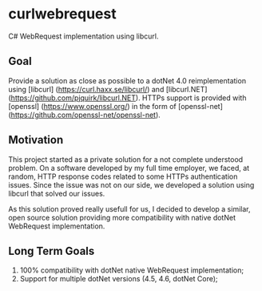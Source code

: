 # curlwebrequest
C# WebRequest implementation using libcurl.

## Goal
Provide a solution as close as possible to a dotNet 4.0 reimplementation using [libcurl] (https://curl.haxx.se/libcurl/) and [libcurl.NET] (https://github.com/pjquirk/libcurl.NET).
HTTPs support is provided with [openssl] (https://www.openssl.org/) in the form of [openssl-net] (https://github.com/openssl-net/openssl-net).

## Motivation
This project started as a private solution for a not complete understood problem.
On a software developed by my full time employer, we faced, at random, HTTP response codes related to some HTTPs authentication issues. Since the issue was not on our side, we developed a solution using libcurl that solved our issues.

As this solution proved really usefull for us, I decided to develop a similar, open source solution providing more compatibility with native dotNet WebRequest implementation.

## Long Term Goals
1. 100% compatibility with dotNet native WebRequest implementation;
2. Support for multiple dotNet versions (4.5, 4.6, dotNet Core);
